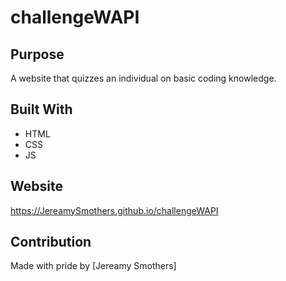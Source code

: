 # challengeWAPI

## Purpose
A website that quizzes an individual on basic coding knowledge.

## Built With
* HTML
* CSS
* JS

## Website
https://JereamySmothers.github.io/challengeWAPI

## Contribution
Made with pride by [Jereamy Smothers]
